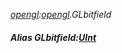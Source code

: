 _[opengl](../../modules/opengl/opengl-module.md):[opengl](../../modules/opengl/opengl-module.md).GLbitfield_
##### Alias GLbitfield:[UInt](../../modules/wonkey/wonkey-types-uint.md)
